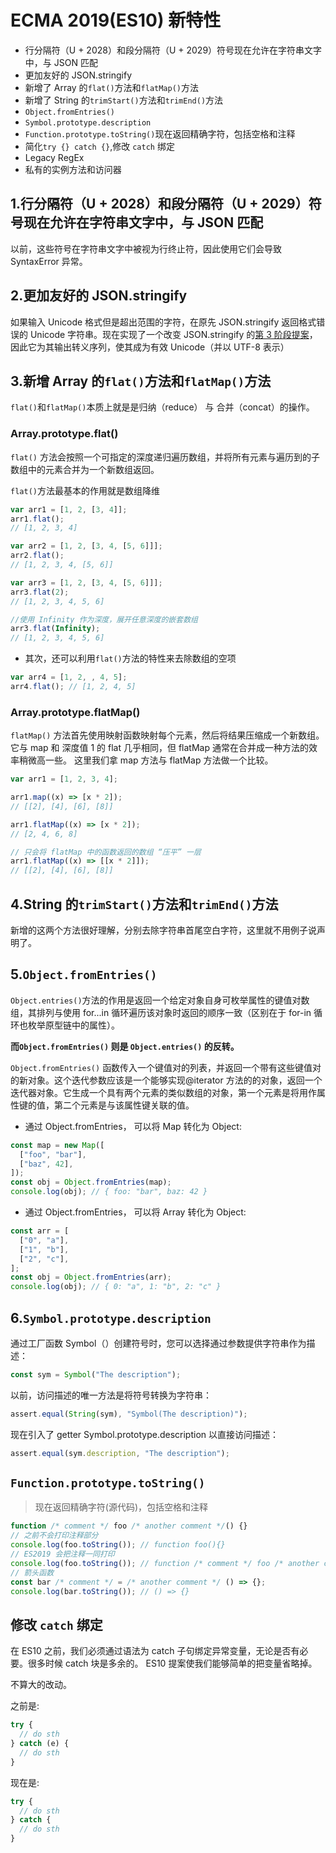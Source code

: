 # ECMA 2019(ES10) 新特性

- 行分隔符（U + 2028）和段分隔符（U + 2029）符号现在允许在字符串文字中，与 JSON 匹配
- 更加友好的 JSON.stringify
- 新增了 Array 的`flat()`方法和`flatMap()`方法
- 新增了 String 的`trimStart()`方法和`trimEnd()`方法
- `Object.fromEntries()`
- `Symbol.prototype.description`
- `Function.prototype.toString()`现在返回精确字符，包括空格和注释
- 简化`try {} catch {}`,修改 `catch` 绑定
- Legacy RegEx
- 私有的实例方法和访问器

## 1.行分隔符（U + 2028）和段分隔符（U + 2029）符号现在允许在字符串文字中，与 JSON 匹配

以前，这些符号在字符串文字中被视为行终止符，因此使用它们会导致 SyntaxError 异常。

## 2.更加友好的 JSON.stringify

如果输入 Unicode 格式但是超出范围的字符，在原先 JSON.stringify 返回格式错误的 Unicode 字符串。现在实现了一个改变 JSON.stringify 的[第 3 阶段提案](https://link.juejin.cn/?target=https%3A%2F%2Fgithub.com%2Ftc39%2Fproposal-well-formed-stringify "https://github.com/tc39/proposal-well-formed-stringify")，因此它为其输出转义序列，使其成为有效 Unicode（并以 UTF-8 表示）

## 3.新增 Array 的`flat()`方法和`flatMap()`方法

`flat()`和`flatMap()`本质上就是是归纳（reduce） 与 合并（concat）的操作。

### Array.prototype.flat()

`flat()` 方法会按照一个可指定的深度递归遍历数组，并将所有元素与遍历到的子数组中的元素合并为一个新数组返回。

`flat()`方法最基本的作用就是数组降维

```js
var arr1 = [1, 2, [3, 4]];
arr1.flat();
// [1, 2, 3, 4]

var arr2 = [1, 2, [3, 4, [5, 6]]];
arr2.flat();
// [1, 2, 3, 4, [5, 6]]

var arr3 = [1, 2, [3, 4, [5, 6]]];
arr3.flat(2);
// [1, 2, 3, 4, 5, 6]

//使用 Infinity 作为深度，展开任意深度的嵌套数组
arr3.flat(Infinity);
// [1, 2, 3, 4, 5, 6]
```

- 其次，还可以利用`flat()`方法的特性来去除数组的空项

```js
var arr4 = [1, 2, , 4, 5];
arr4.flat(); // [1, 2, 4, 5]
```

### Array.prototype.flatMap()

`flatMap()` 方法首先使用映射函数映射每个元素，然后将结果压缩成一个新数组。它与 map 和 深度值 1 的 flat 几乎相同，但 flatMap 通常在合并成一种方法的效率稍微高一些。 这里我们拿 map 方法与 flatMap 方法做一个比较。

```js
var arr1 = [1, 2, 3, 4];

arr1.map((x) => [x * 2]);
// [[2], [4], [6], [8]]

arr1.flatMap((x) => [x * 2]);
// [2, 4, 6, 8]

// 只会将 flatMap 中的函数返回的数组 “压平” 一层
arr1.flatMap((x) => [[x * 2]]);
// [[2], [4], [6], [8]]
```

## 4.String 的`trimStart()`方法和`trimEnd()`方法

新增的这两个方法很好理解，分别去除字符串首尾空白字符，这里就不用例子说声明了。

## 5.`Object.fromEntries()`

`Object.entries()`方法的作用是返回一个给定对象自身可枚举属性的键值对数组，其排列与使用 for...in 循环遍历该对象时返回的顺序一致（区别在于 for-in 循环也枚举原型链中的属性）。

**而`Object.fromEntries()` 则是 `Object.entries()` 的反转。**

`Object.fromEntries()` 函数传入一个键值对的列表，并返回一个带有这些键值对的新对象。这个迭代参数应该是一个能够实现@iterator 方法的的对象，返回一个迭代器对象。它生成一个具有两个元素的类似数组的对象，第一个元素是将用作属性键的值，第二个元素是与该属性键关联的值。

- 通过 Object.fromEntries， 可以将 Map 转化为 Object:

```js
const map = new Map([
  ["foo", "bar"],
  ["baz", 42],
]);
const obj = Object.fromEntries(map);
console.log(obj); // { foo: "bar", baz: 42 }
```

- 通过 Object.fromEntries， 可以将 Array 转化为 Object:

```js
const arr = [
  ["0", "a"],
  ["1", "b"],
  ["2", "c"],
];
const obj = Object.fromEntries(arr);
console.log(obj); // { 0: "a", 1: "b", 2: "c" }
```

## 6.`Symbol.prototype.description`

通过工厂函数 Symbol（）创建符号时，您可以选择通过参数提供字符串作为描述：

```js
const sym = Symbol("The description");
```

以前，访问描述的唯一方法是将符号转换为字符串：

```js
assert.equal(String(sym), "Symbol(The description)");
```

现在引入了 getter Symbol.prototype.description 以直接访问描述：

```js
assert.equal(sym.description, "The description");
```

## `Function.prototype.toString()`

> 现在返回精确字符(源代码)，包括空格和注释

```js
function /* comment */ foo /* another comment */() {}
// 之前不会打印注释部分
console.log(foo.toString()); // function foo(){}
// ES2019 会把注释一同打印
console.log(foo.toString()); // function /* comment */ foo /* another comment */ (){}
// 箭头函数
const bar /* comment */ = /* another comment */ () => {};
console.log(bar.toString()); // () => {}
```

## 修改 `catch` 绑定

在 ES10 之前，我们必须通过语法为 catch 子句绑定异常变量，无论是否有必要。很多时候 catch 块是多余的。 ES10 提案使我们能够简单的把变量省略掉。

不算大的改动。

之前是:

```js
try {
  // do sth
} catch (e) {
  // do sth
}
```

现在是:

```js
try {
  // do sth
} catch {
  // do sth
}
```
